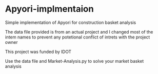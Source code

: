 # Apyori-implmentaion
Simple implementation of Apyori for construction basket analysis 

The data file provided is from an actual project and I changed most of the intem names to prevent any potetional conflict of intrets with the project owner

This project was funded by IDOT

Use the data file and Market-Analysis.py to solve your market basket analysis


